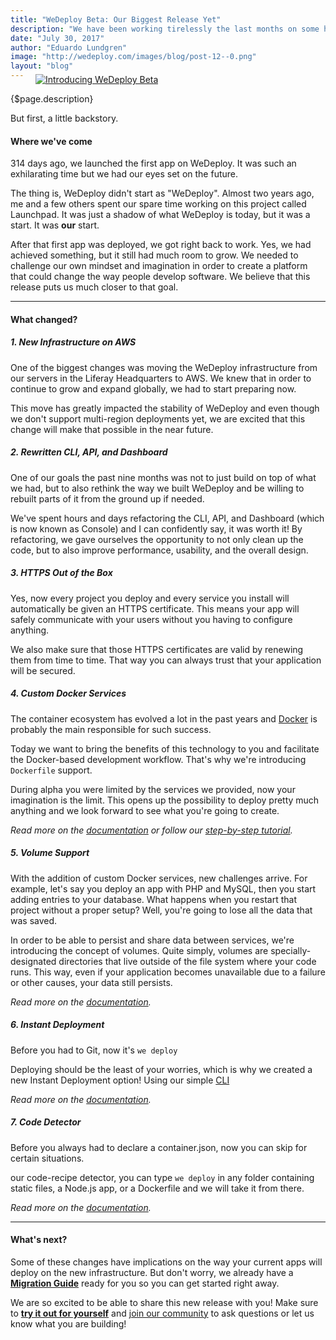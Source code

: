 ```yaml
---
title: "WeDeploy Beta: Our Biggest Release Yet"
description: "We have been working tirelessly the last months on some huge changes to WeDeploy, and today is the day we can finally tell you all about them."
date: "July 30, 2017"
author: "Eduardo Lundgren"
image: "http://wedeploy.com/images/blog/post-12--0.png"
layout: "blog"
---
```


<article>

<a href="https://console.wedeploy.com" target="_blank">
	<figure style="margin-top: -1.5rem">
		<img src="../images/blog/post-12--0.png" alt="Introducing WeDeploy Beta">
	</figure>
</a>

{$page.description}

But first, a little backstory.

#### Where we've come

314 days ago, we launched the first app on WeDeploy. It was such an exhilarating time but we had our eyes set on the future.

The thing is, WeDeploy didn't start as "WeDeploy". Almost two years ago, me and a few others spent our spare time working on this project called Launchpad. It was just a shadow of what WeDeploy is today, but it was a start. It was **our** start.

After that first app was deployed, we got right back to work. Yes, we had achieved something, but it still had much room to grow. We needed to challenge our own mindset and imagination in order to create a platform that could change the way people develop software. We believe that this release puts us much closer to that goal.

---

#### What changed?

##### 1. New Infrastructure on AWS

One of the biggest changes was moving the WeDeploy infrastructure from our servers in the Liferay Headquarters to AWS. We knew that in order to continue to grow and expand globally, we had to start preparing now.

This move has greatly impacted the stability of WeDeploy and even though we don't support multi-region deployments yet, we are excited that this change will make that possible in the near future.

##### 2. Rewritten CLI, API, and Dashboard

One of our goals the past nine months was not to just build on top of what we had, but to also rethink the way we built WeDeploy and be willing to rebuilt parts of it from the ground up if needed.

We've spent hours and days refactoring the CLI, API, and Dashboard (which is now known as Console) and I can confidently say, it was worth it! By refactoring, we gave ourselves the opportunity to not only clean up the code, but to also improve performance, usability, and the overall design.

##### 3. HTTPS Out of the Box

Yes, now every project you deploy and every service you install will automatically be given an HTTPS certificate. This means your app will safely communicate with your users without you having to configure anything.

We also make sure that those HTTPS certificates are valid by renewing them from time to time. That way you can always trust that your application will be secured.

##### 4. Custom Docker Services

The container ecosystem has evolved a lot in the past years and [Docker](https://www.docker.com/) is probably the main responsible for such success.

Today we want to bring the benefits of this technology to you and facilitate the Docker-based development workflow. That's why we're introducing `Dockerfile` support.

During alpha you were limited by the services we provided, now your imagination is the limit. This opens up the possibility to deploy pretty much anything and we look forward to see what you're going to create.

*Read more on the [documentation](/docs/deploy/deploying-docker.html) or follow our [step-by-step tutorial](/tutorials/docker/get-started.html).*

##### 5. Volume Support

With the addition of custom Docker services, new challenges arrive. For example, let's say you deploy an app with PHP and MySQL, then you start adding entries to your database. What happens when you restart that project without a proper setup? Well, you're going to lose all the data that was saved.

In order to be able to persist and share data between services, we're introducing the concept of volumes. Quite simply, volumes are specially-designated directories that live outside of the file system where your code runs. This way, even if your application becomes unavailable due to a failure or other causes, your data still persists.

*Read more on the [documentation](#).*

##### 6. Instant Deployment

Before you had to Git, now it's `we deploy`

Deploying should be the least of your worries, which is why we created a new Instant Deployment option! Using our simple [CLI](/docs/intro/using-the-command-line.html)

*Read more on the [documentation](/docs/deploy/instant-deployment.html).*

##### 7. Code Detector

Before you always had to declare a container.json, now you can skip for certain situations.

our code-recipe detector, you can type `we deploy` in any folder containing static files, a Node.js app, or a Dockerfile and we will take it from there.

*Read more on the [documentation](/docs/deploy/instant-deployment.html).*

---

#### What's next?

Some of these changes have implications on the way your current apps will deploy on the new infrastructure. But don't worry, we already have a **[Migration Guide](/blog/how-to-migrate-your-project-to-beta.html)** ready for you so you can get started right away.

We are so excited to be able to share this new release with you! Make sure to **[try it out for yourself](https://console.wedeploy.com)** and [join our community](https://chat.wedeploy.com) to ask questions or let us know what you are building!

</article>
